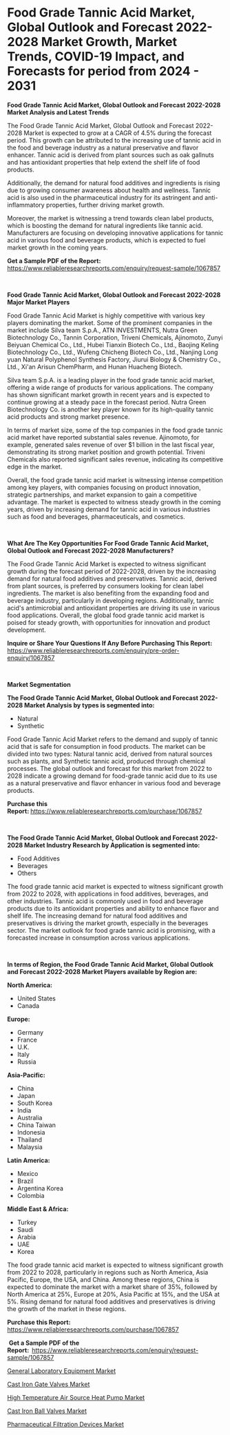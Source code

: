 <p><h1>Food Grade Tannic Acid Market, Global Outlook and Forecast 2022-2028 Market Growth, Market Trends, COVID-19 Impact, and Forecasts for period from 2024 - 2031</h1></p><p><strong>Food Grade Tannic Acid Market, Global Outlook and Forecast 2022-2028 Market Analysis and Latest Trends</strong></p>
<p><p>The Food Grade Tannic Acid Market, Global Outlook and Forecast 2022-2028 Market is expected to grow at a CAGR of 4.5% during the forecast period. This growth can be attributed to the increasing use of tannic acid in the food and beverage industry as a natural preservative and flavor enhancer. Tannic acid is derived from plant sources such as oak gallnuts and has antioxidant properties that help extend the shelf life of food products.</p><p>Additionally, the demand for natural food additives and ingredients is rising due to growing consumer awareness about health and wellness. Tannic acid is also used in the pharmaceutical industry for its astringent and anti-inflammatory properties, further driving market growth.</p><p>Moreover, the market is witnessing a trend towards clean label products, which is boosting the demand for natural ingredients like tannic acid. Manufacturers are focusing on developing innovative applications for tannic acid in various food and beverage products, which is expected to fuel market growth in the coming years.</p></p>
<p><strong>Get a Sample PDF of the Report:&nbsp;</strong> <a href="https://www.reliableresearchreports.com/enquiry/request-sample/1067857">https://www.reliableresearchreports.com/enquiry/request-sample/1067857</a></p>
<p>&nbsp;</p>
<p><strong>Food Grade Tannic Acid Market, Global Outlook and Forecast 2022-2028 Major Market Players</strong></p>
<p><p>Food Grade Tannic Acid Market is highly competitive with various key players dominating the market. Some of the prominent companies in the market include Silva team S.p.A., ATN INVESTMENTS, Nutra Green Biotechnology Co., Tannin Corporation, Triveni Chemicals, Ajinomoto, Zunyi Beiyuan Chemical Co., Ltd., Hubei Tianxin Biotech Co., Ltd., Baojing Keling Biotechnology Co., Ltd., Wufeng Chicheng Biotech Co., Ltd., Nanjing Long yuan Natural Polyphenol Synthesis Factory, Jiurui Biology & Chemistry Co., Ltd., Xi'an Arisun ChemPharm, and Hunan Huacheng Biotech.</p><p>Silva team S.p.A. is a leading player in the food grade tannic acid market, offering a wide range of products for various applications. The company has shown significant market growth in recent years and is expected to continue growing at a steady pace in the forecast period. Nutra Green Biotechnology Co. is another key player known for its high-quality tannic acid products and strong market presence.</p><p>In terms of market size, some of the top companies in the food grade tannic acid market have reported substantial sales revenue. Ajinomoto, for example, generated sales revenue of over $1 billion in the last fiscal year, demonstrating its strong market position and growth potential. Triveni Chemicals also reported significant sales revenue, indicating its competitive edge in the market.</p><p>Overall, the food grade tannic acid market is witnessing intense competition among key players, with companies focusing on product innovation, strategic partnerships, and market expansion to gain a competitive advantage. The market is expected to witness steady growth in the coming years, driven by increasing demand for tannic acid in various industries such as food and beverages, pharmaceuticals, and cosmetics.</p></p>
<p>&nbsp;</p>
<p><strong>What Are The Key Opportunities For Food Grade Tannic Acid Market, Global Outlook and Forecast 2022-2028 Manufacturers?</strong></p>
<p><p>The Food Grade Tannic Acid Market is expected to witness significant growth during the forecast period of 2022-2028, driven by the increasing demand for natural food additives and preservatives. Tannic acid, derived from plant sources, is preferred by consumers looking for clean label ingredients. The market is also benefiting from the expanding food and beverage industry, particularly in developing regions. Additionally, tannic acid's antimicrobial and antioxidant properties are driving its use in various food applications. Overall, the global food grade tannic acid market is poised for steady growth, with opportunities for innovation and product development.</p></p>
<p><strong>Inquire or Share Your Questions If Any Before Purchasing This Report:</strong> <a href="https://www.reliableresearchreports.com/enquiry/pre-order-enquiry/1067857">https://www.reliableresearchreports.com/enquiry/pre-order-enquiry/1067857</a></p>
<p>&nbsp;</p>
<p><strong>Market Segmentation</strong></p>
<p><strong>The Food Grade Tannic Acid Market, Global Outlook and Forecast 2022-2028 Market Analysis by types is segmented into:</strong></p>
<p><ul><li>Natural</li><li>Synthetic</li></ul></p>
<p><p>Food Grade Tannic Acid Market refers to the demand and supply of tannic acid that is safe for consumption in food products. The market can be divided into two types: Natural tannic acid, derived from natural sources such as plants, and Synthetic tannic acid, produced through chemical processes. The global outlook and forecast for this market from 2022 to 2028 indicate a growing demand for food-grade tannic acid due to its use as a natural preservative and flavor enhancer in various food and beverage products.</p></p>
<p><strong>Purchase this Report:&nbsp;</strong><a href="https://www.reliableresearchreports.com/purchase/1067857">https://www.reliableresearchreports.com/purchase/1067857</a></p>
<p>&nbsp;</p>
<p><strong>The Food Grade Tannic Acid Market, Global Outlook and Forecast 2022-2028 Market Industry Research by Application is segmented into:</strong></p>
<p><ul><li>Food Additives</li><li>Beverages</li><li>Others</li></ul></p>
<p><p>The food grade tannic acid market is expected to witness significant growth from 2022 to 2028, with applications in food additives, beverages, and other industries. Tannic acid is commonly used in food and beverage products due to its antioxidant properties and ability to enhance flavor and shelf life. The increasing demand for natural food additives and preservatives is driving the market growth, especially in the beverages sector. The market outlook for food grade tannic acid is promising, with a forecasted increase in consumption across various applications.</p></p>
<p>&nbsp;</p>
<p><strong>In terms of Region, the Food Grade Tannic Acid Market, Global Outlook and Forecast 2022-2028 Market Players available by Region are:</strong></p>
<p>
    <p> <strong> North America: </strong>
        <ul>
            <li>United States</li>
            <li>Canada</li>
        </ul>
        </p> 
    <p> <strong> Europe: </strong>
        <ul>
            <li>Germany</li>
            <li>France</li>
            <li>U.K.</li>
            <li>Italy</li>
            <li>Russia</li>
        </ul>
        </p> 
    <p> <strong> Asia-Pacific: </strong>
        <ul>
            <li>China</li>
            <li>Japan</li>
            <li>South Korea</li>
            <li>India</li>
            <li>Australia</li>
            <li>China Taiwan</li>
            <li>Indonesia</li>
            <li>Thailand</li>
            <li>Malaysia</li>
        </ul>
        </p> 
    <p> <strong> Latin America: </strong>
        <ul>
            <li>Mexico</li>
            <li>Brazil</li>
            <li>Argentina Korea</li>
            <li>Colombia</li>
        </ul>
        </p> 
    <p> <strong> Middle East & Africa: </strong>
        <ul>
            <li>Turkey</li>
            <li>Saudi</li>
            <li>Arabia</li>
            <li>UAE</li>
            <li>Korea</li>
        </ul>
    </p>
    </p>
<p><p>The food grade tannic acid market is expected to witness significant growth from 2022 to 2028, particularly in regions such as North America, Asia Pacific, Europe, the USA, and China. Among these regions, China is expected to dominate the market with a market share of 35%, followed by North America at 25%, Europe at 20%, Asia Pacific at 15%, and the USA at 5%. Rising demand for natural food additives and preservatives is driving the growth of the market in these regions.</p></p>
<p><strong>Purchase this Report: </strong><a href="https://www.reliableresearchreports.com/purchase/1067857">https://www.reliableresearchreports.com/purchase/1067857</a></p>
<p>&nbsp;<strong>Get a Sample PDF of the Report:&nbsp;&nbsp;</strong><a href="https://www.reliableresearchreports.com/enquiry/request-sample/1067857">https://www.reliableresearchreports.com/enquiry/request-sample/1067857</a></p>
<p><strong></strong></p>
<p><p><a href="https://medium.com/@annaalexander40/general-laboratory-equipment-market-size-cagr-trends-2024-2030-03f3f204dc70">General Laboratory Equipment Market</a></p><p><a href="https://medium.com/@zoerees777/cast-iron-gate-valves-market-size-reveals-the-best-marketing-channels-in-global-industry-48ebb0acbe98">Cast Iron Gate Valves Market</a></p><p><a href="https://issuu.com/reportprime-2/docs/high-temperature-air-source-heat-pump-market-size-">High Temperature Air Source Heat Pump Market</a></p><p><a href="https://medium.com/@zoerees777/cast-iron-ball-valves-market-analysis-its-cagr-market-segmentation-and-global-industry-overview-d21098484570">Cast Iron Ball Valves Market</a></p><p><a href="https://medium.com/@annaalexander40/pharmaceutical-filtration-devices-market-report-reveals-the-latest-trends-and-growth-opportunities-cf6834368a9a">Pharmaceutical Filtration Devices Market</a></p></p>